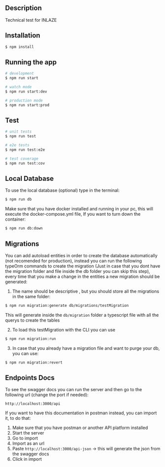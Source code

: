 ## Description

Technical test for INLAZE

## Installation

```bash
$ npm install
```

## Running the app

```bash
# development
$ npm run start

# watch mode
$ npm run start:dev

# production mode
$ npm run start:prod
```

## Test

```bash
# unit tests
$ npm run test

# e2e tests
$ npm run test:e2e

# test coverage
$ npm run test:cov
```

## Local Database

To use the local database (optional) type in the terminal:

```bash
$ npm run db
```

Make sure that you have docker installed and running in your pc, this will execute the docker-compose.yml file, If you want to turn down the container:

```bash
$ npm run db:down
```

## Migrations

You can add autoload entities in order to create the database automatically (not recomended for production), instead you can run the following typeOrm commands to create the migration (Just in case that you dont have the migration folder and file inside the db folder you can skip this step), every time that you make a change in the entities a new migration should be generated:

1. The name should be descriptive , but you should store all the migrations in the same folder:

```bash
$ npm run migration:generate db/migrations/testMigration
```

This will generate inside the `db/migration` folder a typescript file with all the querys to create the tables

2. To load this testMigration with the CLI you can use

```bash
$ npm run migration:run
```

3. In case that you already have a migration file and want to purge your db, you can use:

```bash
$ npm run migration:revert
```

## Endpoints Docs

To see the swagger docs you can run the server and then go to the following url (change the port if needed):

```
http://localhost:3000/api
```

If you want to have this documentation in postman instead, you can import it, to do that:

1. Make sure that you have postman or another API platform installed
2. Start the server
3. Go to import
4. Import as an url
5. Paste `http://localhost:3000/api-json` -> this will generate the json from the swagger docs
6. Click in import
